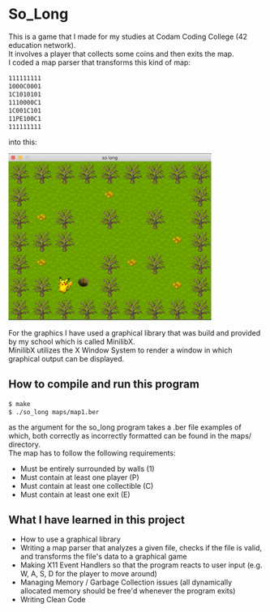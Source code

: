# So_Long
This is a game that I made for my studies at Codam Coding College (42 education network). <br />
It involves a player that collects some coins and then exits the map.<br />
I coded a map parser that transforms this kind of map:<br />

<pre><code>111111111
1000C0001
1C1010101
1110000C1
1C001C101
11PE100C1
111111111
</code></pre>

into this:<br />

<img src="/image.png" width="400">

For the graphics I have used a graphical library that was build and provided by my school which is called MinilibX.<br />
MinilibX utilizes the X Window System to render a window in which graphical output can be displayed. 

## How to compile and run this program
<pre><code>$ make
$ ./so_long maps/map1.ber</code></pre>
as the argument for the so_long program takes a .ber file examples of which, both correctly as incorrectly formatted can be found in the maps/ directory.
<br />
The map has to follow the following requirements:
* Must be entirely surrounded by walls (1)
* Must contain at least one player (P)
* Must contain at least one collectible (C)
* Must contain at least one exit (E)



## What I have learned in this project
* How to use a graphical library
* Writing a map parser that analyzes a given file, checks if the file is valid, and transforms the file's data to a graphical game
* Making X11 Event Handlers so that the program reacts to user input (e.g. W, A, S, D for the player to move around)
* Managing Memory / Garbage Collection issues (all dynamically allocated memory should be free'd whenever the program exits)
* Writing Clean Code